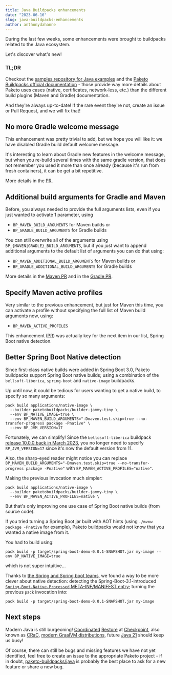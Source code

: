 ```yaml
---
title: Java Buildpacks enhancements
date: "2023-06-16"
slug: java-buildpacks-enhancements
author: anthonydahanne
---
```


During the last few weeks, some enhancements were brought to buildpacks related to the Java ecosystem.

Let's discover what's new!

### TL;DR

Checkout the [samples repository for Java examples](https://github.com/paketo-buildpacks/samples/tree/main/java) and the [Paketo Buildpacks official documentation](https://paketo.io/docs/howto/java/) - those provide way more details about Paketo uses cases (native, certificates, network-less, etc.) than the different build plugins (Maven and Gradle) documentation.

And they're always up-to-date! If the rare event they're not, create an issue or Pull Request, and we will fix that!

## No more Gradle welcome message
This enhancement was pretty trivial to add, but we hope you will like it: we have disabled Gradle build default welcome message.

It's interesting to learn about Gradle new features in the welcome message, but when you re-build several times with the same gradle version, that does not remember you used it more than once already (because it's run from fresh containers), it can be get a bit repetitive.

More details in the [PR](https://github.com/paketo-buildpacks/gradle/issues/244).

## Additional build arguments for Gradle and Maven

Before, you always needed to provide the full arguments lists, even if you just wanted to activate 1 parameter, using 
* `BP_MAVEN_BUILD_ARGUMENTS` for Maven builds or
* `BP_GRADLE_BUILD_ARGUMENTS` for Gradle builds

You can still overwrite all of the arguments using `BP_{MAVEN|GRADLE}_BUILD_ARGUMENTS`, but if you just want to append additional arguments to the default list of arguments you can do that using:
* `BP_MAVEN_ADDITIONAL_BUILD_ARGUMENTS` for Maven builds or
* `BP_GRADLE_ADDITIONAL_BUILD_ARGUMENTS` for Gradle builds

More details in the [Maven PR](https://github.com/paketo-buildpacks/maven/pull/265) and in the [Gradle PR](https://github.com/paketo-buildpacks/gradle/pull/238).

## Specify Maven active profiles
Very similar to the previous enhancement, but just for Maven this time, you can activate a profile without specifying the full list of Maven build arguments now, using:

* `BP_MAVEN_ACTIVE_PROFILES`

This enhancement ([PR](https://github.com/paketo-buildpacks/maven/pull/265)) was actually key for the next item in our list, Spring Boot native detection.


## Better Spring Boot Native detection

Since first-class native builds were added in Spring Boot 3.0, Paketo buildpacks support Spring Boot native builds; using a combination of the `bellsoft-liberica`, `spring-boot` and `native-image` buildpacks.

Up until now, it could be tedious for users wanting to get a native build, to specify so many arguments:

```
pack build applications/native-image \
  --builder paketobuildpacks/builder-jammy-tiny \
  --env BP_NATIVE_IMAGE=true \
  --env BP_MAVEN_BUILD_ARGUMENTS="-Dmaven.test.skip=true --no-transfer-progress package -Pnative" \
  --env BP_JVM_VERSION=17
```

Fortunately, we can simplify! Since the `bellosoft-liberica` buildpack [release 10.0.0 back in March 2023](https://github.com/paketo-buildpacks/bellsoft-liberica/releases/tag/v10.0.0), you no longer need to specify `BP_JVM_VERSION=17` since it's now the default version from 11.

Also, the sharp-eyed reader might notice you can replace `BP_MAVEN_BUILD_ARGUMENTS="-Dmaven.test.skip=true --no-transfer-progress package -Pnative"` with `BP_MAVEN_ACTIVE_PROFILES="native"`.

Making the previous invocation much simpler:

```
pack build applications/native-image \
  --builder paketobuildpacks/builder-jammy-tiny \
  --env BP_MAVEN_ACTIVE_PROFILES=native \
```

But that's only improving one use case of Spring Boot native builds (from source code).

If you tried turning a Spring Boot jar built with AOT hints (using `./mvnw package -Pnative` for example), Paketo buildpacks would not know that you wanted a native image from it.

You had to build using:

```
pack build -p target/spring-boot-demo-0.0.1-SNAPSHOT.jar my-image --env BP_NATIVE_IMAGE=true
```

which is not super intuitive...

Thanks to [the Spring and Spring boot teams](https://github.com/paketo-buildpacks/spring-boot/issues/273), we found a way to be more clever about native detection: detecting the Spring-Boot-3.1-introduced [`Spring-Boot-Native-Processed` META-INF/MANIFEST entry](https://github.com/spring-projects/spring-boot/issues/35205); turning the previous `pack` invocation into:

```
pack build -p target/spring-boot-demo-0.0.1-SNAPSHOT.jar my-image
```

## Next steps

Modern Java is still burgeoning! [Coordinated](https://wiki.openjdk.org/display/crac) [Restore](https://www.azul.com/products/components/crac/) at [Checkpoint](https://github.com/CRaC/docs), also known as  [CRaC](https://github.com/sdeleuze/spring-boot-crac-demo), [modern GraalVM distributions](https://medium.com/graalvm/a-new-graalvm-release-and-new-free-license-4aab483692f5), future [Java 21](https://openjdk.org/projects/jdk/21/) should keep us busy!

Of course, there can still be bugs and missing features we have not yet identified, feel free to create an issue to the appropriate Paketo project - if in doubt, [paketo-buildpacks/java](https://github.com/paketo-buildpacks/java/issues/new/choose) is probably the best place to ask for a new feature or share a new bug.